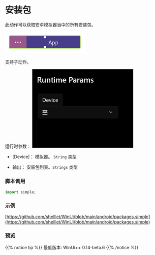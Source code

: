 # 安装包 
此动作可以获取安卓模拟器当中的所有安装包。


![param](./images/2022-12-03_122903.png ':size=90%')

支持子动作。

运行时参数：
![param](./images/2022-12-03_123748.png ':size=90%')

* [Device]： 模拟器。 `String` 类型


* 输出： 安装包列表。`Strings` 类型


### 脚本调用

```python
import simple;


```

### 示例

[https://github.com/shelllet/WinUi/blob/main/android/packages.simple](https://github.com/shelllet/WinUi/blob/main/android/packages.simple)


### 预览


{{% notice tip %}}
最低版本: WinUi++ 0.14-beta.6 
{{% /notice %}}